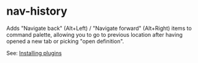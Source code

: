 # nav-history

Adds "Navigate back" (Alt+Left) / "Navigate forward" (Alt+Right) items to command palette, allowing you to go to previous location after having opened a new tab or picking "open definition".

See: [Installing plugins](https://github.com/GameMakerDiscord/GMEdit/wiki/Using-plugins#installing-plugins)
